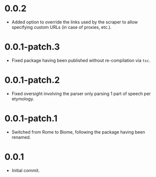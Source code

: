# 0.0.2

- Added option to override the links used by the scraper to allow specifying custom URLs (in case of proxies, etc.).

# 0.0.1-patch.3

- Fixed package having been published without re-compilation via `tsc`.

# 0.0.1-patch.2

- Fixed oversight involving the parser only parsing 1 part of speech per etymology.

# 0.0.1-patch.1

- Switched from Rome to Biome, following the package having been renamed.

# 0.0.1

- Initial commit.
